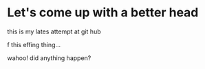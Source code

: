 # Let's come up with a better head
this is my lates attempt at git hub

 f this effing thing...


wahoo!
did anything happen?
